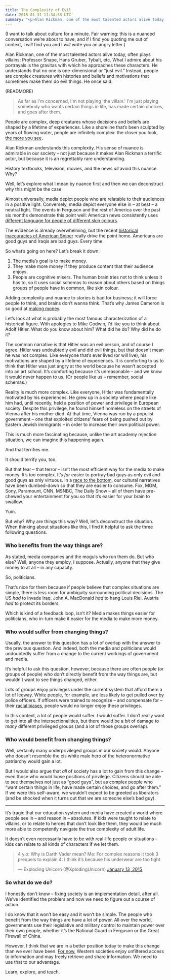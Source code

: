 ```yaml
---
title: The Complexity of Evil
date: 2015-01-31 11:34:53 UTC
summary: "<p>Alan Rickman, one of the most talented actors alive today, often plays villains: Professor Snape, Hans Gruber, Tybalt, etc. What I admire about his portrayals is the gravitas with which he approaches these characters. He understands that no one is one-dimensional or &quot;just evil.&quot; Instead, people are complex creatures with histories and beliefs and motivations that sometimes make them do evil things.</p>"
---
```


(I want to talk about culture for a minute. Fair warning: this is a nuanced conversation we’re about to have, and if I find you quoting me out of context, I *will* find you and I *will* write you an angry letter.)

Alan Rickman, one of the most talented actors alive today, often plays villains: Professor Snape, Hans Gruber, Tybalt, etc. What I admire about his portrayals is the gravitas with which he approaches these characters. He understands that no one is one-dimensional or “just evil.” Instead, people are complex creatures with histories and beliefs and motivations that sometimes make them do evil things. He once said: 

(READMORE)

> As far as I'm concerned, I'm not playing 'the villain.' I'm just playing somebody who wants certain things in life, has made certain choices, and goes after them.

People are complex, deep creatures whose decisions and beliefs are shaped by a lifetime of experiences. Like a shoreline that’s been sculpted by years of flowing water, people are infinitely complex: the closer you look, [the more you see](https://en.wikipedia.org/wiki/Coastline_paradox). 

Alan Rickman understands this complexity. His sense of nuance is admirable in our society – not just because it makes Alan Rickman a terrific actor, but because it is an regrettably rare understanding. 

History textbooks, television, movies, and the news *all* avoid this nuance. Why? 

Well, let’s explore what I mean by nuance first and then we can deconstruct why this might be the case. 

Almost universally, media depict people who are relatable to their audiences in a positive light. Conversely, media depict everyone else in – at best – a neutral light. The events in Ferguson and the rest of America over the past six months demonstrate this point well: American news consistently uses [different language for people of different skin colours](http://www.huffingtonpost.com/2014/08/14/media-black-victims_n_5673291.html). 

The evidence is already overwhelming, but the recent [historical inaccuracies of American Sniper](http://www.rawstory.com/rs/2015/01/is-american-sniper-historically-accurate-how-the-film-strays-from-reality-to-patriotic-mythmaking/) really drive the point home. Americans are good guys and Iraqis are bad guys. Every time. 

So what’s going on here? Let’s break it down: 

1. The media’s goal is to make money. 
2. They make more money if they produce content that their audience enjoys. 
3. People are cognitive misers. The human brain tries not to think unless it has to, so it uses social schemas to reason about others based on things groups of people have in common, like skin colour.

Adding complexity and nuance to stories is bad for business; it will force people to think, and brains don’t wanna think. That’s why James Cameron is so good at [making money](http://redlettermedia.com/mr-plinkett-review-titanic/). 

Let’s look at what is probably the most famous characterization of a historical figure. With apologies to Mike Godwin, I’d like you to think about Adolf Hitler. What do you know about him? What did he do? Why did he do it? 

The common narrative is that Hitler was an evil person, and of course I agree. Hitler was undoubtedly evil and did evil things, but that doesn’t mean he was not complex. Like everyone that’s ever lived (or will live), his motivations are shaped by a lifetime of experiences. It is comforting to us to think that Hitler was just angry at the world because he wasn’t accepted into an art school. It’s comforting because it’s unreasonable – and we know it would never happen to us. (Or people like us – remember, social schemas.)

Reality is much more complex. Like everyone, Hitler was fundamentally motivated by his experiences. He grew up in a society where people like him had, until recently, held a position of power and privilege in European society. Despite this privilege, he found himself homeless on the streets of Vienna after his mother died. At that time, Vienna was run by a populist government – one that exploited citizens’ fears of being pushed out by Eastern Jewish immigrants – in order to increase their own political power. 

This is much more fascinating because, unlike the art academy rejection situation, we can imagine this happening again. 

And that terrifies me. 

It should terrify you, too. 

But that fear – that terror – isn’t the most efficient way for the media to make money. It’s too complex. It’s *far* easier to portray bad guys as only evil and good guys as only virtuous. In a [race to the bottom](https://en.wikipedia.org/wiki/Inglourious_Basterds), our cultural narratives have been dumbed-down so that they are easier to consume. Fox, MGM, Sony, Paramount, CNN, MSNBC, The Daily Show – all of them have pre-chewed your entertainment for you so that it’s easier for your brain to swallow. 

Yum. 

But why? Why are things this way? Well, let’s deconstruct the situation. When thinking about situations like this, I find it helpful to ask the three following questions. 

### Who benefits from the way things are?

As stated, media companies and the moguls who run them do. But who else? Well, anyone they employ, I suppose. Actually, anyone that they give money to at all – in any capacity. 

So, politicians. 

That’s nice for them because if people believe that complex situations are simple, there is less room for ambiguity surrounding political decisions. The US *had* to invade Iraq. John A. MacDonald *had* to hang Louis Riel. Austria *had* to protect its borders.

Which is kind of a feedback loop, isn’t it? Media makes things easier for politicians, who in-turn make it easier for the media to make more money. 

### Who would suffer from changing things? 

Usually, the answer to this question has a lot of overlap with the answer to the previous question. And indeed, both the media and politicians would undoubtedly suffer from a change to the current workings of government and media. 

It’s helpful to ask this question, however, because there are often people (or groups of people) who don’t directly benefit from the way things are, but wouldn’t want to see things changed, either. 

Lots of groups enjoy privileges under the current system that afford them a lot of leeway. White people, for example, are less likely to get pulled over by police officers. If officers were trained to recognize – and compensate for – their [racial biases](http://www.understandingprejudice.org/iat/racframe.htm), people would no longer enjoy these privileges. 

In this context, a lot of people would suffer. *I* would suffer. I don’t really want to get into all the intersectionalities, but there would be a *bit* of damage to *many* different privileged groups (and a lot of those groups overlap). 

### Who would benefit from changing things?

Well, certainly many underprivileged groups in our society would. Anyone who doesn’t resemble the cis white male hero of the heteronormative patriarchy would gain a lot. 

But I would also argue that *all* of society has a lot to gain from this change – even those who would loose positions of privilege. Citizens should be able to see themselves not just as “good guys”, but as complex people who “want certain things in life, have made certain choices, and go after them.” If we were this self-aware, we wouldn’t expect to be greeted as liberators (and be shocked when it turns out that *we* are someone else’s bad guy). 

<hr />

It’s tragic that our education system and media have created a world where people see in – and reason in – absolutes. If kids were taught to relate to villains, or to relate to heroes that don’t look like them, they would be much more able to competently navigate the true complexity of adult life. 

It doesn’t even necessarily have to be with real-life people or situations – kids can relate to all kinds of characters if we let them.

<blockquote class="twitter-tweet" lang="en"><p>4 y.o: Why is Darth Vader mean?&#10;&#10;Me: For complex reasons it took 3 prequels to explain&#10;&#10;4: I think it’s because his underwear are too tight</p>&mdash; Exploding Unicorn (@XplodingUnicorn) <a href="https://twitter.com/XplodingUnicorn/status/554876781548036097">January 13, 2015</a></blockquote>

<script async src="//platform.twitter.com/widgets.js" charset="utf-8"></script>

### So what do we do? 

I honestly don’t know – fixing society is an implementation detail, after all. We’ve identified the problem and now we need to figure out a course of action. 

I do know that it won’t be easy and it won’t be simple. The people who benefit from the way things are have a lot of power. All over the world, governments use their legislative and military control to maintain power over their own people, whether it’s the National Guard in Ferguson or the Great Firewall of China. 

However, I think that we are in a better position today to make this change than we ever have been. [For now](https://en.wikipedia.org/wiki/Internet_censorship_in_the_United_Kingdom), Western societies enjoy unfiltered access to information and may freely retrieve and share information. We need to use that to our advantage. 

Learn, explore, and teach. 
